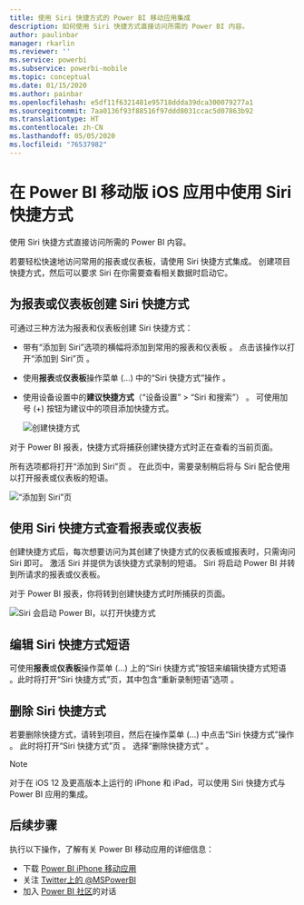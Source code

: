 ```yaml
---
title: 使用 Siri 快捷方式的 Power BI 移动应用集成
description: 如何使用 Siri 快捷方式直接访问所需的 Power BI 内容。
author: paulinbar
manager: rkarlin
ms.reviewer: ''
ms.service: powerbi
ms.subservice: powerbi-mobile
ms.topic: conceptual
ms.date: 01/15/2020
ms.author: painbar
ms.openlocfilehash: e5df11f6321481e95718ddda39dca300079277a1
ms.sourcegitcommit: 7aa0136f93f88516f97ddd8031ccac5d07863b92
ms.translationtype: HT
ms.contentlocale: zh-CN
ms.lasthandoff: 05/05/2020
ms.locfileid: "76537982"
---
```

# <a name="using-siri-shortcuts-in-power-bi-mobile-ios-app"></a>在 Power BI 移动版 iOS 应用中使用 Siri 快捷方式

使用 Siri 快捷方式直接访问所需的 Power BI 内容。

若要轻松快速地访问常用的报表或仪表板，请使用 Siri 快捷方式集成。 创建项目快捷方式，然后可以要求 Siri 在你需要查看相关数据时启动它。

## <a name="create-siri-shortcut-for-a-report-or-dashboard"></a>为报表或仪表板创建 Siri 快捷方式

可通过三种方法为报表和仪表板创建 Siri 快捷方式：

- 带有“添加到 Siri”选项的横幅将添加到常用的报表和仪表板  。 点击该操作以打开“添加到 Siri”页  。
    
- 使用**报表**或**仪表板**操作菜单 (...) 中的“Siri 快捷方式”操作  。
    
- 使用设备设置中的**建议快捷方式**（“设备设置” > “Siri 和搜索”）   。 可使用加号 (+) 按钮为建议中的项目添加快捷方式。
     
     ![创建快捷方式](./media/mobile-apps-ios-siri-search/power-bi-siri-create-shortcut.png)

对于 Power BI 报表，快捷方式将捕获创建快捷方式时正在查看的当前页面。 

所有选项都将打开“添加到 Siri”页  。 在此页中，需要录制稍后将与 Siri 配合使用以打开报表或仪表板的短语。 
   
![“添加到 Siri”页](./media/mobile-apps-ios-siri-search/power-bi-siri-add-page.png)
    

## <a name="use-siri-shortcuts-to-view-report-or-dashboard"></a>使用 Siri 快捷方式查看报表或仪表板

创建快捷方式后，每次想要访问为其创建了快捷方式的仪表板或报表时，只需询问 Siri 即可。
激活 Siri 并提供为该快捷方式录制的短语。 Siri 将启动 Power BI 并转到所请求的报表或仪表板。 

对于 Power BI 报表，你将转到创建快捷方式时所捕获的页面。


  ![Siri 会启动 Power BI，以打开快捷方式](./media/mobile-apps-ios-siri-search/power-bi-siri-open.png)
  

## <a name="edit-siri-shortcut-phrase"></a>编辑 Siri 快捷方式短语 
可使用**报表**或**仪表板**操作菜单 (...) 上的“Siri 快捷方式”按钮来编辑快捷方式短语  。此时将打开“Siri 快捷方式”页，其中包含“重新录制短语”选项  。 

## <a name="delete-siri-shortcut"></a>删除 Siri 快捷方式 
若要删除快捷方式，请转到项目，然后在操作菜单 (...) 中点击“Siri 快捷方式”操作  。 此时将打开“Siri 快捷方式”页  。 选择“删除快捷方式”  。


> [!NOTE]
> 对于在 iOS 12 及更高版本上运行的 iPhone 和 iPad，可以使用 Siri 快捷方式与 Power BI 应用的集成。
> 

## <a name="next-steps"></a>后续步骤
执行以下操作，了解有关 Power BI 移动应用的详细信息： 

* 下载 [Power BI iPhone 移动应用](https://go.microsoft.com/fwlink/?LinkId=522062)
* 关注 [Twitter上的 @MSPowerBI](https://twitter.com/MSPowerBI)
* 加入 [Power BI 社区](https://community.powerbi.com/)的对话

